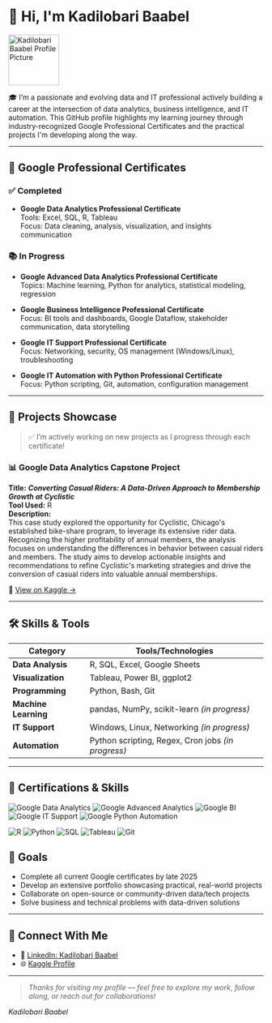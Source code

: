 # 👋 Hi, I'm Kadilobari Baabel

<img src="https://github.com/kadilobaribaabel.png" width="100" alt="Kadilobari Baabel Profile Picture" />

🎓 I’m a passionate and evolving data and IT professional actively building a career at the intersection of data analytics, business intelligence, and IT automation. This GitHub profile highlights my learning journey through industry-recognized Google Professional Certificates and the practical projects I'm developing along the way.

---

## 📘 Google Professional Certificates

### ✅ Completed
- **Google Data Analytics Professional Certificate**  
  Tools: Excel, SQL, R, Tableau  
  Focus: Data cleaning, analysis, visualization, and insights communication

### 📚 In Progress
- **Google Advanced Data Analytics Professional Certificate**  
  Topics: Machine learning, Python for analytics, statistical modeling, regression

- **Google Business Intelligence Professional Certificate**  
  Focus: BI tools and dashboards, Google Dataflow, stakeholder communication, data storytelling

- **Google IT Support Professional Certificate**  
  Focus: Networking, security, OS management (Windows/Linux), troubleshooting

- **Google IT Automation with Python Professional Certificate**  
  Focus: Python scripting, Git, automation, configuration management

---

## 🚀 Projects Showcase

> ✅ I’m actively working on new projects as I progress through each certificate!

### 📊 Google Data Analytics Capstone Project  
**Title:** ***Converting Casual Riders: A Data-Driven Approach to Membership Growth at Cyclistic***  
**Tool Used:** R  
**Description:**  
This case study explored the opportunity for Cyclistic, Chicago's established bike-share program, to leverage its extensive rider data. Recognizing the higher profitability of annual members, the analysis focuses on understanding the differences in behavior between casual riders and members. The study aims to develop actionable insights and recommendations to refine Cyclistic's marketing strategies and drive the conversion of casual riders into valuable annual memberships.

🔗 [View on Kaggle →](https://www.kaggle.com/code/kadilobaribaabel/my-google-data-analytics-capstone-project)

---

## 🛠️ Skills & Tools

| Category             | Tools/Technologies                                         |
|----------------------|------------------------------------------------------------|
| **Data Analysis**     | R, SQL, Excel, Google Sheets                               |
| **Visualization**     | Tableau, Power BI, ggplot2                            |
| **Programming**       | Python, Bash, Git                                          |
| **Machine Learning**  | pandas, NumPy, scikit-learn *(in progress)*                |
| **IT Support**        | Windows, Linux, Networking *(in progress)*                |
| **Automation**        | Python scripting, Regex, Cron jobs *(in progress)*        |

---
## 🧾 Certifications & Skills

![Google Data Analytics](https://img.shields.io/badge/Google-Data%20Analytics-blue?logo=google)
![Google Advanced Analytics](https://img.shields.io/badge/Google-Advanced%20Analytics-informational?logo=google)
![Google BI](https://img.shields.io/badge/Google-Business%20Intelligence-yellow?logo=google)
![Google IT Support](https://img.shields.io/badge/Google-IT%20Support-blue?logo=google)
![Google Python Automation](https://img.shields.io/badge/Google-Python%20Automation-green?logo=google)

![R](https://img.shields.io/badge/R-Programming-276DC3?logo=r)
![Python](https://img.shields.io/badge/Python-Data%20Science-3776AB?logo=python)
![SQL](https://img.shields.io/badge/SQL-Data%20Querying-orange?logo=mysql)
![Tableau](https://img.shields.io/badge/Tableau-Visualization-E97627?logo=tableau)
![Git](https://img.shields.io/badge/Git-Version%20Control-F05032?logo=git)


## 🎯 Goals

- Complete all current Google certificates by late 2025  
- Develop an extensive portfolio showcasing practical, real-world projects  
- Collaborate on open-source or community-driven data/tech projects  
- Solve business and technical problems with data-driven solutions

---

## 🤝 Connect With Me

- 💼 [LinkedIn: Kadilobari Baabel](https://www.linkedin.com/in/kadilobari-baabel)
- 🌐 [Kaggle Profile](https://www.kaggle.com/kadilobaribaabel)

---

> *Thanks for visiting my profile — feel free to explore my work, follow along, or reach out for collaborations!*

*Kadilobari Baabel*
